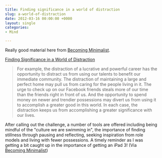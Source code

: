 ```yaml
---
title: Finding significance in a world of distraction
slug: a-world-of-distraction
date: 2012-03-16 00:00:00 +0000
layout: single
categories: 
- Mind

---
```

Really good material here from [Becoming Minimalist][becomingminimalist].

[Finding Significance in a World of Distraction][google]

> For example, the distraction of a lucrative and powerful career has the opportunity to distract us from using our talents to benefit our immediate community. The distraction of maintaining a large and perfect home may pull us from caring for the people living in it. The urge to check up on our Facebook friends steals more of our time than the friends right in front of us. And the opportunity to spend money on newer and trendier possessions may divert us from using it to accomplish a greater good in this world. In each case, the distraction keeps us from accomplishing a greater significance with our lives.

After calling out the challenge, a number of tools are offered including being mindful of the "culture we are swimming in", the importance of finding stillness through pausing and reflecting, seeking inspiration from role models and living with fewer possessions. A timely reminder as I was getting a bit caught up in&#xa0;the importance of getting an iPad 3!
(Via [Becoming Minimalist][becomingminimalist])

[becomingminimalist]: http://www.becomingminimalist.com/
[google]: http://feedproxy.google.com/~r/becomingminimalistcom/~3/hF8OBZf7gok/
